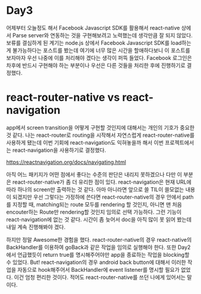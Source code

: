 # Day3

  어제부터 오늘정도 해서 Facebook Javascript SDK를 활용해서 react-native 상에서 Parse server와 연동하는 것을 구현해보려고 노력했는데 생각만큼 잘 되지 않았다. 보류를 결심하게 된 계기는 node.js 상에서 Facebook Javascript SDK를 load하는게 불가능하다는 포스트를 봤는데 여기에 너무 많은 시간을 할애하다보니 이 포스트를 보자마자 우선 나중에 이를 처리해야 겠다는 생각이 퍼뜩 들었다. Facebook 로그인은 차후에 반드시 구현해야 하는 부분이나 우선은 다른 것들을 처리한 후에 진행하기로 결정했다.

# react-router-native vs react-navigation

  app에서 screen transition을 어떻게 구현할 것인지에 대해서는 개인의 기호가 중요한 것 같다. 나는 react-router로 routing을 시작해서 자연스럽게 react-router-native를 사용하게 됐는데 이번 기회에 react-navigation도 익혀놓을까 해서 이번 프로젝트에서는 react-navigation을 사용하기로 결정했다. 

  https://reactnavigation.org/docs/navigating.html

  아직 어느 패키지가 어떤 점에서 좋다는 수준의 판단은 내리지 못하겠으나 다만 이 부분은 react-router-native가 좀 더 유리한 점이 있다. react-navigation은 현재 URL에 따라 하나의 screen만 출력하는 것 같다. 아마 아니라면 앞으로 쓸 TIL이 쓸모없는 내용이 되겠지만 우선 그렇다는 가정하에 쓴다면 react-router-native의 경우 <Route> 안에서 path를 지정할 때, matching되는 route 모두를 rendering 할 것인지, 아니면 맨 처음 encouter하는 Route만 rendering할 것인지 임의로 선택 가능하다. 그런 기능이 react-navigation에 없는 것 같다. 시간이 좀 늦어서 doc을 아직 많이 못 읽어 봤는데 내일 계속 진행해봐야 겠다. 

  하지만 정말 Awesome한 경험을 했다. react-router-native의 경우 react-native의 BackHandler를 이용하여 goBack과 같은 작업을 임의로 실행해야 한다. 또한 Day2에서 언급했듯이 return true를 명시해주어야만 app을 종료하는 작업을 blocking할 수 있었다. But! react-navigation의 경우 android back button에 대해서 이러한 작업을 자동으로 hook해주어서 BackHandler에 event listener를 명시할 필요가 없었다. 이건 엄청 편리한 것이다. 적어도 react-router-native를 쓰던 나에게 있어서는 말이다. 
